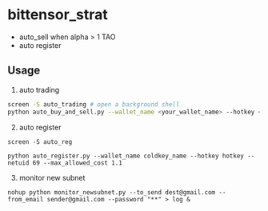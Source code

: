 # bittensor_strat
* auto_sell when alpha > 1 TAO
* auto register

## Usage
1. auto trading
```bash
screen -S auto_trading # open a background shell
python auto_buy_and_sell.py --wallet_name <your_wallet_name> --hotkey <hotkey_name> --netuid <id>
```

2. auto register

```
screen -S auto_reg

python auto_register.py --wallet_name coldkey_name --hotkey hotkey --netuid 69 --max_allowed_cost 1.1
```

3. monitor new subnet
```
nohup python monitor_newsubnet.py --to_send dest@gmail.com --from_email sender@gmail.com --password "**" > log &
```